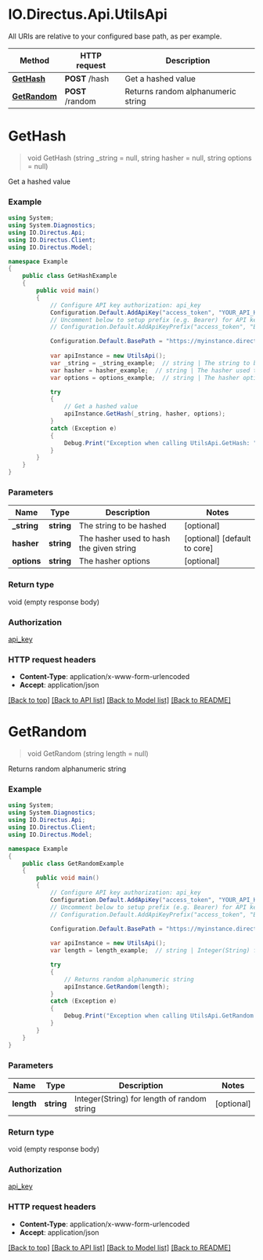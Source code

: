 # IO.Directus.Api.UtilsApi

All URIs are relative to your configured base path, as per example.

Method | HTTP request | Description
------------- | ------------- | -------------
[**GetHash**](UtilsApi.md#gethash) | **POST** /hash | Get a hashed value
[**GetRandom**](UtilsApi.md#getrandom) | **POST** /random | Returns random alphanumeric string


<a name="gethash"></a>
# **GetHash**
> void GetHash (string _string = null, string hasher = null, string options = null)

Get a hashed value

### Example
```csharp
using System;
using System.Diagnostics;
using IO.Directus.Api;
using IO.Directus.Client;
using IO.Directus.Model;

namespace Example
{
    public class GetHashExample
    {
        public void main()
        {
            // Configure API key authorization: api_key
            Configuration.Default.AddApiKey("access_token", "YOUR_API_KEY");
            // Uncomment below to setup prefix (e.g. Bearer) for API key, if needed
            // Configuration.Default.AddApiKeyPrefix("access_token", "Bearer");

            Configuration.Default.BasePath = "https://myinstance.directus.io/api/1.1";
            
            var apiInstance = new UtilsApi();
            var _string = _string_example;  // string | The string to be hashed (optional) 
            var hasher = hasher_example;  // string | The hasher used to hash the given string (optional)  (default to core)
            var options = options_example;  // string | The hasher options (optional) 

            try
            {
                // Get a hashed value
                apiInstance.GetHash(_string, hasher, options);
            }
            catch (Exception e)
            {
                Debug.Print("Exception when calling UtilsApi.GetHash: " + e.Message );
            }
        }
    }
}
```

### Parameters

Name | Type | Description  | Notes
------------- | ------------- | ------------- | -------------
 **_string** | **string**| The string to be hashed | [optional] 
 **hasher** | **string**| The hasher used to hash the given string | [optional] [default to core]
 **options** | **string**| The hasher options | [optional] 

### Return type

void (empty response body)

### Authorization

[api_key](../README.md#api_key)

### HTTP request headers

 - **Content-Type**: application/x-www-form-urlencoded
 - **Accept**: application/json

[[Back to top]](#) [[Back to API list]](../README.md#documentation-for-api-endpoints) [[Back to Model list]](../README.md#documentation-for-models) [[Back to README]](../README.md)

<a name="getrandom"></a>
# **GetRandom**
> void GetRandom (string length = null)

Returns random alphanumeric string

### Example
```csharp
using System;
using System.Diagnostics;
using IO.Directus.Api;
using IO.Directus.Client;
using IO.Directus.Model;

namespace Example
{
    public class GetRandomExample
    {
        public void main()
        {
            // Configure API key authorization: api_key
            Configuration.Default.AddApiKey("access_token", "YOUR_API_KEY");
            // Uncomment below to setup prefix (e.g. Bearer) for API key, if needed
            // Configuration.Default.AddApiKeyPrefix("access_token", "Bearer");

            Configuration.Default.BasePath = "https://myinstance.directus.io/api/1.1";
            
            var apiInstance = new UtilsApi();
            var length = length_example;  // string | Integer(String) for length of random string (optional) 

            try
            {
                // Returns random alphanumeric string
                apiInstance.GetRandom(length);
            }
            catch (Exception e)
            {
                Debug.Print("Exception when calling UtilsApi.GetRandom: " + e.Message );
            }
        }
    }
}
```

### Parameters

Name | Type | Description  | Notes
------------- | ------------- | ------------- | -------------
 **length** | **string**| Integer(String) for length of random string | [optional] 

### Return type

void (empty response body)

### Authorization

[api_key](../README.md#api_key)

### HTTP request headers

 - **Content-Type**: application/x-www-form-urlencoded
 - **Accept**: application/json

[[Back to top]](#) [[Back to API list]](../README.md#documentation-for-api-endpoints) [[Back to Model list]](../README.md#documentation-for-models) [[Back to README]](../README.md)

